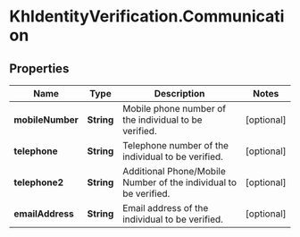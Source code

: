 # KhIdentityVerification.Communication

## Properties

Name | Type | Description | Notes
------------ | ------------- | ------------- | -------------
**mobileNumber** | **String** | Mobile phone number of the individual to be verified. | [optional] 
**telephone** | **String** | Telephone number of the individual to be verified. | [optional] 
**telephone2** | **String** | Additional Phone/Mobile Number of the individual to be verified. | [optional] 
**emailAddress** | **String** | Email address of the individual to be verified. | [optional] 


